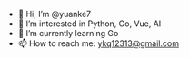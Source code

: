 - 👋 Hi, I’m @yuanke7
- 👀 I’m interested in Python, Go, Vue, AI
- 🌱 I’m currently learning Go
- 📫 How to reach me: ykq12313@gmail.com

<!---
yuanke7/yuanke7 is a ✨ special ✨ repository because its `README.md` (this file) appears on your GitHub profile.
You can click the Preview link to take a look at your changes.
--->
